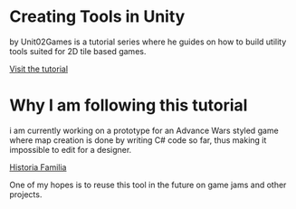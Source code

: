 # Creating Tools in Unity
by Unit02Games is a tutorial series where he guides on how to build utility tools suited for 2D tile based games.

[Visit the tutorial](https://www.youtube.com/playlist?list=PLdgLYFdStKu3Fxm9VWKLk6W4Uddtp0P9d)

# Why I am following this tutorial
i am currently working on a prototype for an Advance Wars styled game where map creation is done by writing C# code so far, thus making it impossible to edit for a designer.

[Historia Familia](https://github.com/DonVerga/HistoriaFamilia)

One of my hopes is to reuse this tool in the future on game jams and other projects.